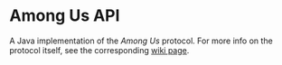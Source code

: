 # Among Us API
A Java implementation of the _Among Us_ protocol. For more info on the protocol itself, see the corresponding [wiki page](https://github.com/TheNullicorn/among-us-api/wiki/Protocol).
